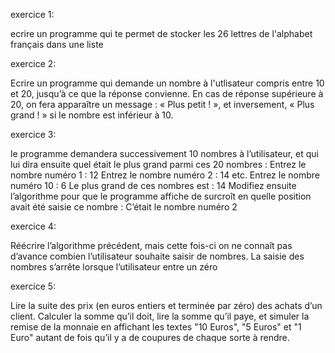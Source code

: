 
exercice 1:

ecrire un programme qui te permet de stocker les 26 lettres de l'alphabet français dans une liste



exercice 2:

Ecrire un programme qui demande un nombre à l'utlisateur compris entre 10 et 20, jusqu’à ce que la
réponse convienne. En cas de réponse supérieure à 20, on fera apparaître un message : « Plus
petit ! », et inversement, « Plus grand ! » si le nombre est inférieur à 10.



exercice 3:

le programme demandera successivement 10 nombres à l’utilisateur, et qui lui dira
ensuite quel était le plus grand parmi ces 20 nombres :
Entrez le nombre numéro 1 : 12
Entrez le nombre numéro 2 : 14
etc.
Entrez le nombre numéro 10 : 6
Le plus grand de ces nombres est : 14
Modifiez ensuite l’algorithme pour que le programme affiche de surcroît en quelle position
avait été saisie ce nombre :
C’était le nombre numéro 2



exercice 4:

Réécrire l’algorithme précédent, mais cette fois-ci on ne connaît pas d’avance combien
l’utilisateur souhaite saisir de nombres. La saisie des nombres s’arrête lorsque l’utilisateur
entre un zéro



exercice 5:

Lire la suite des prix (en euros entiers et terminée par zéro) des achats d’un client. Calculer la
somme qu’il doit, lire la somme qu’il paye, et simuler la remise de la monnaie en affichant les
textes "10 Euros", "5 Euros" et "1 Euro" autant de fois qu’il y a de coupures de chaque sorte à
rendre.

